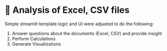 # 📄 Analysis of Excel, CSV files
Simple streamlit template logic and UI were adjusted to do the following:
1. Answer questions about the documents (Excel, CSV) and provide insight
2. Perform Calculations
3. Generate Visualizations



